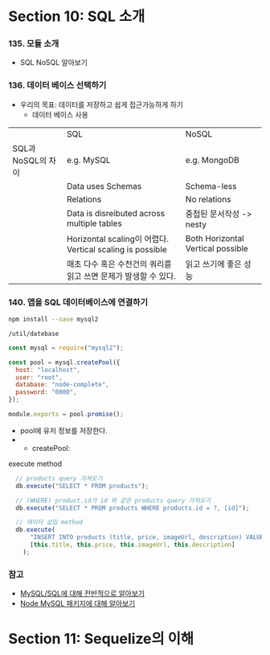 # Section 10: SQL 소개

### 135. 모듈 소개
- SQL NoSQL 알아보기

### 136. 데이터 베이스 선택하기
- 우리의 목표: 데이터를 저장하고 쉽게 접근가능하게 하기
  - 데이터 베이스 사용

||||
|---|---|---|
||SQL|NoSQL|
|SQL과 NoSQL의 차이|e.g. MySQL|e.g. MongoDB|
||Data uses Schemas|Schema-less|
||Relations|No relations|
||Data is disreibuted across multiple tables|중첩된 문서작성 -> nesty|
||Horizontal scaling이 어렵다.<br> Vertical scaling is possible|Both Horizontal Vertical possible|
||매초 다수 혹은 수천건의 쿼리를 읽고 쓰면 문제가 발생할 수 있다.|읽고 쓰기에 좋은 성능|

### 140. 앱을 SQL 데이터베이스에 연결하기

```bash
npm install --save mysql2
```

`/util/datebase`
```js
const mysql = require("mysql2");

const pool = mysql.createPool({
  host: "localhost",
  user: "root",
  database: "node-complete",
  password: "0000",
});

module.exports = pool.promise();

```
- pool에 유저 정보를 저장한다.
- - createPool:

execute method
```js
  // products query 가져오기
  db.execute("SELECT * FROM products");

  // (WHERE) product.id가 id 와 같은 products query 가져오기
  db.execute("SELECT * PROM products WHERE products.id = ?, [id]");

  // 데이터 삽입 method
  db.execute(
      "INSERT INTO products (title, price, imageUrl, description) VALUES (?, ?, ?, ?)",
      [this.title, this.price, this.imageUrl, this.description]
    ); 


```
### 참고

- [MySQL/SQL에 대해 전반적으로 알아보기](https://www.w3schools.com/sql/)
- [Node MySQL 패키지에 대해 알아보기](https://github.com/sidorares/node-mysql2)

# Section 11: Sequelize의 이해